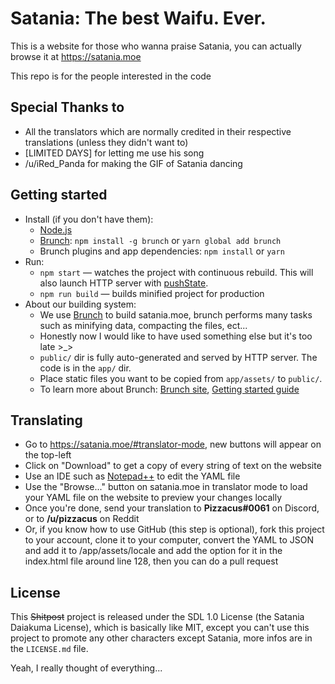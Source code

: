# Satania: The best Waifu. Ever.

This is a website for those who wanna praise Satania, you can actually browse it at <https://satania.moe>

This repo is for the people interested in the code

## Special Thanks to
  * All the translators which are normally credited in their respective translations (unless they didn't want to)
  * [LIMITED DAYS] for letting me use his song
  * /u/iRed_Panda for making the GIF of Satania dancing

## Getting started

* Install (if you don't have them):
    * [Node.js](http://nodejs.org)
    * [Brunch](http://brunch.io): `npm install -g brunch` or `yarn global add brunch`
    * Brunch plugins and app dependencies: `npm install` or `yarn`
* Run:
    * `npm start` — watches the project with continuous rebuild. This will also launch HTTP server with [pushState](https://developer.mozilla.org/en-US/docs/Web/Guide/API/DOM/Manipulating_the_browser_history).
    * `npm run build` — builds minified project for production
* About our building system:
    * We use [Brunch](http://brunch.io) to build satania.moe, brunch performs many tasks such as minifying data, compacting the files, ect...
    * Honestly now I would like to have used something else but it's too late \>\_\>
    * `public/` dir is fully auto-generated and served by HTTP server. The code is in the `app/` dir.
    * Place static files you want to be copied from `app/assets/` to `public/`.
    * To learn more about Brunch: [Brunch site](http://brunch.io), [Getting started guide](https://github.com/brunch/brunch-guide#readme)

## Translating

* Go to <https://satania.moe/#translator-mode>, new buttons will appear on the top-left
* Click on "Download" to get a copy of every string of text on the website
* Use an IDE such as [Notepad++](https://notepad-plus-plus.org/) to edit the YAML file
* Use the "Browse..." button on satania.moe in translator mode to load your YAML file on the website to preview your changes locally
* Once you're done, send your translation to **Pizzacus#0061** on Discord, or to **/u/pizzacus** on Reddit
* Or, if you know how to use GitHub (this step is optional), fork this project to your account, clone it to your computer,
convert the YAML to JSON and add it to /app/assets/locale and add the option for it in the index.html file around line 128, then you can do a pull request

## License

This ~~Shitpost~~ project is released under the SDL 1.0 License (the Satania Daiakuma License), which is basically like MIT, except you can't use this project to promote any other characters except Satania, more infos are in the `LICENSE.md` file.

Yeah, I really thought of everything...
